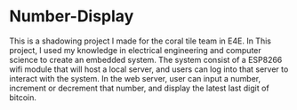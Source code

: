 # Number-Display
This is a shadowing project I made for the coral tile team in E4E. In This project, I used my knowledge in electrical engineering and computer science to create an embedded system. The system consist of a ESP8266 wifi module that will host a local server, and users can log into that server to interact with the system. In the web server, user can input a number, increment or decrement that number, and display the latest last digit of bitcoin.
